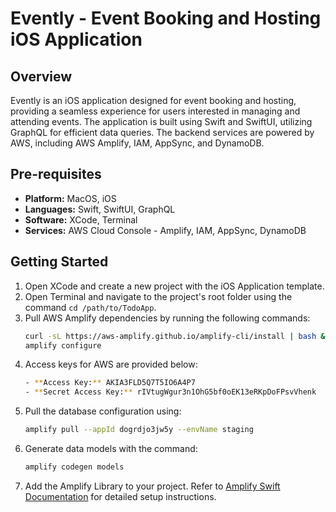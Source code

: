 # Evently - Event Booking and Hosting iOS Application

## Overview

Evently is an iOS application designed for event booking and hosting, providing a seamless experience for users interested in managing and attending events. The application is built using Swift and SwiftUI, utilizing GraphQL for efficient data queries. The backend services are powered by AWS, including AWS Amplify, IAM, AppSync, and DynamoDB.

## Pre-requisites

- **Platform:** MacOS, iOS
- **Languages:** Swift, SwiftUI, GraphQL
- **Software:** XCode, Terminal
- **Services:** AWS Cloud Console - Amplify, IAM, AppSync, DynamoDB

## Getting Started

1. Open XCode and create a new project with the iOS Application template.
2. Open Terminal and navigate to the project's root folder using the command `cd /path/to/TodoApp`.
3. Pull AWS Amplify dependencies by running the following commands:
   ```bash
   curl -sL https://aws-amplify.github.io/amplify-cli/install | bash && $SHELL
   amplify configure
4. Access keys for AWS are provided below:
    ```bash
   - **Access Key:** AKIA3FLD5Q7T5IO6A4P7
   - **Secret Access Key:** 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
6. Pull the database configuration using:
   ```bash
   amplify pull --appId dogrdjo3jw5y --envName staging
7. Generate data models with the command:
   ```bash
   amplify codegen models
8. Add the Amplify Library to your project. Refer to [Amplify Swift Documentation](https://docs.amplify.aws/swift/start/getting-started/setup/) for detailed setup instructions.


